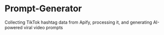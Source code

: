 # Prompt-Generator
Collecting TikTok hashtag data from Apify, processing it, and generating AI-powered viral video prompts
